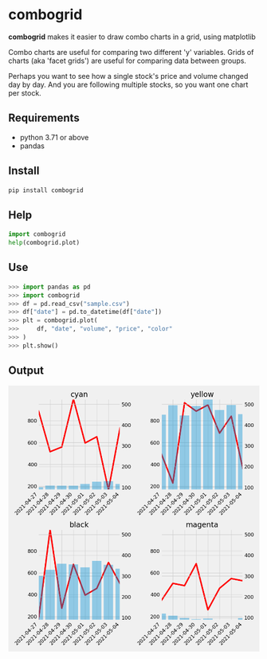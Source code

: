 # combogrid

**combogrid** makes it easier to draw combo charts in a grid, using matplotlib

Combo charts are useful for comparing two different 'y' variables.
Grids of charts (aka 'facet grids') are useful for comparing data
between groups.

Perhaps you want to see how a single stock's price and volume changed day by day.
And you are following multiple stocks, so you want one chart per stock.

## Requirements
* python 3.71 or above
* pandas

## Install
```bash
pip install combogrid
```

## Help
```python
import combogrid
help(combogrid.plot)
```


## Use
```python
>>> import pandas as pd
>>> import combogrid
>>> df = pd.read_csv("sample.csv")
>>> df["date"] = pd.to_datetime(df["date"])
>>> plt = combogrid.plot(
>>>     df, "date", "volume", "price", "color"
>>> )
>>> plt.show()

```

## Output
![Sample image with a grid of combo charts](https://raw.githubusercontent.com/rahimnathwani/combogrid/main/sample.png)
